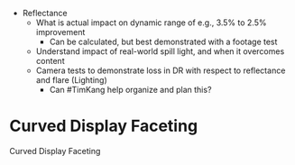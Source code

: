 - Reflectance
    - What is actual impact on dynamic range of e.g., 3.5% to 2.5% improvement
        - Can be calculated, but best demonstrated with a footage test
    - Understand impact of real-world spill light, and when it overcomes content
    - Camera tests to demonstrate loss in DR with respect to reflectance and flare (Lighting)
	    - Can #TimKang help organize and plan this?

# Curved Display Faceting

Curved Display Faceting